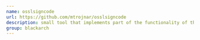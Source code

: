 ```yaml
---
name: osslsigncode
url: https://github.com/mtrojnar/osslsigncode
description: small tool that implements part of the functionality of the Microsoft tool signtool.exe. URL : https://github.com/mtrojnar/osslsigncode Groups : blackarch blackarch-windows blackarch-binary blackarch-automation
group: blackarch
---
```

